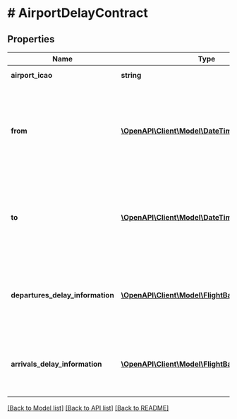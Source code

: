 # # AirportDelayContract

## Properties

Name | Type | Description | Notes
------------ | ------------- | ------------- | -------------
**airport_icao** | **string** | Airport ICAO code |
**from** | [**\OpenAPI\Client\Model\DateTimeContract**](DateTimeContract.md) | The beginning of the time range within which flght delay information is calculated |
**to** | [**\OpenAPI\Client\Model\DateTimeContract**](DateTimeContract.md) | The end of the time range within which flght delay information is calculated |
**departures_delay_information** | [**\OpenAPI\Client\Model\FlightBatchDelayContract**](FlightBatchDelayContract.md) | Delay information about departures of the airport withn a time range |
**arrivals_delay_information** | [**\OpenAPI\Client\Model\FlightBatchDelayContract**](FlightBatchDelayContract.md) | Delay information about arrivals of the airport withn a time range |

[[Back to Model list]](../../README.md#models) [[Back to API list]](../../README.md#endpoints) [[Back to README]](../../README.md)
